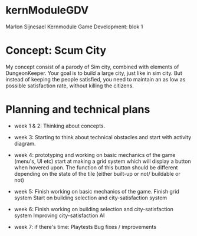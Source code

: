 # kernModuleGDV
  Marlon Sijnesael
  Kernmodule Game Development: blok 1


# Concept: Scum City
  My concept consist of a parody of Sim city, combined with elements of DungeonKeeper. Your goal is to build a large city, just like in sim   city. But instead of keeping the people satisfied, you need to maintain an as low as possible satisfaction rate, without killing the  citizens.

# Planning and technical plans

* week 1 & 2:
Thinking about concepts.
* week 3:
Starting to think about technical obstacles and start with activity diagram.
* week 4:
prototyping and working on basic mechanics of the game (menu's, UI etc)
start at making a grid system which will display a button when hovered upon. The function of this button should be different depending on the state of the tile (either built-up or not/ buildable or not)

* week 5:
 Finish working on basic mechanics of the game.
 Finish grid system
 Start on building selection and city-satisfaction system
 
 * week 6: 
 Finish working on building selection and city-satisfaction system
 Improving city-satisfaction AI
 
 * week 7:
  if there's time: Playtests
  Bug fixes / improvements
 


